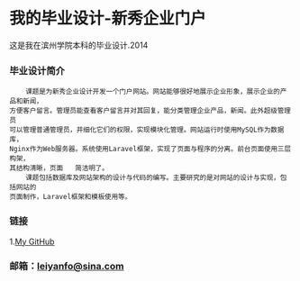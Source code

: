 我的毕业设计-新秀企业门户
===================================
  这是我在滨州学院本科的毕业设计.2014

### 毕业设计简介  
        课题是为新秀企业设计开发一个门户网站。网站能够很好地展示企业形象，展示企业的产品和新闻，
    方便客户留言。管理员能查看客户留言并对其回复，能分类管理企业产品，新闻。此外超级管理员
    可以管理普通管理员，并细化它们的权限，实现模块化管理。网站运行时使用MySQL作为数据库，
    Nginx作为Web服务器。系统使用Laravel框架，实现了页面与程序的分离。前台页面使用三层构架，
    其结构清晰，页面   简洁明了。
        课题包括数据库及网站架构的设计与代码的编写。主要研究的是对网站的设计与实现，包括网站的
    页面制作，Laravel框架和模板使用等。


### 链接
1.[My GitHub](http://github.com/netmou)<br />
### 邮箱：leiyanfo@sina.com
